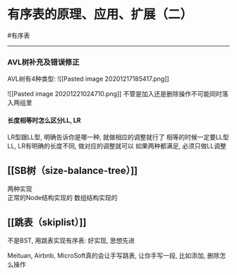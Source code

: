 # 有序表的原理、应用、扩展（二）

#有序表 

---

### AVL树补充及错误修正

AVL树有4种类型:
![[Pasted image 20201217185417.png]]

![[Pasted image 20201221024710.png]]
不管是加入还是删除操作不可能同时落入两组里


#### 长度相等时怎么区分LL, LR 
LR型跟LL型, 明确告诉你是哪一种, 就做相应的调整就行了
相等的时候一定要LL型
LL, LR有明确的长度不同, 做对应的调整就可以
如果两种都满足, 必须只做LL调整


## [[SB树（size-balance-tree）]]

两种实现  
正常的Node结构实现的
数组结构实现的


## [[跳表（skiplist）]]
不是BST, 用跳表实现有序表: 好实现, 思想先进

Meituan, Airbnb, MicroSoft真的会让手写跳表, 让你手写一段, 比如添加, 删除怎么操作





